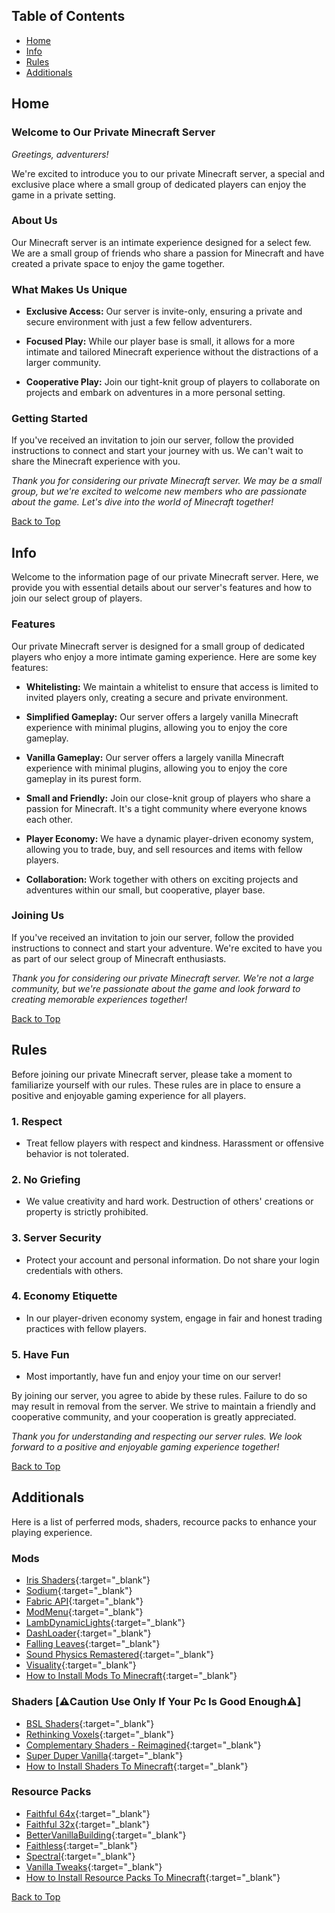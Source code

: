 <!-- Create a GitHub Pages README -->

## Table of Contents
- [Home](#home)
- [Info](#info)
- [Rules](#rules)
- [Additionals](#additionals)

<div id="home"></div>

## Home

### Welcome to Our Private Minecraft Server

*Greetings, adventurers!*

We're excited to introduce you to our private Minecraft server, a special and exclusive place where a small group of dedicated players can enjoy the game in a private setting.

### About Us
Our Minecraft server is an intimate experience designed for a select few. We are a small group of friends who share a passion for Minecraft and have created a private space to enjoy the game together.

### What Makes Us Unique
- **Exclusive Access:** Our server is invite-only, ensuring a private and secure environment with just a few fellow adventurers.

- **Focused Play:** While our player base is small, it allows for a more intimate and tailored Minecraft experience without the distractions of a larger community.

- **Cooperative Play:** Join our tight-knit group of players to collaborate on projects and embark on adventures in a more personal setting.

### Getting Started
If you've received an invitation to join our server, follow the provided instructions to connect and start your journey with us. We can't wait to share the Minecraft experience with you.

*Thank you for considering our private Minecraft server. We may be a small group, but we're excited to welcome new members who are passionate about the game. Let's dive into the world of Minecraft together!*


[Back to Top](#table-of-contents)

<div id="info"></div>

## Info
Welcome to the information page of our private Minecraft server. Here, we provide you with essential details about our server's features and how to join our select group of players.

### Features
Our private Minecraft server is designed for a small group of dedicated players who enjoy a more intimate gaming experience. Here are some key features:

- **Whitelisting:** We maintain a whitelist to ensure that access is limited to invited players only, creating a secure and private environment.

- **Simplified Gameplay:** Our server offers a largely vanilla Minecraft experience with minimal plugins, allowing you to enjoy the core gameplay.

- **Vanilla Gameplay:** Our server offers a largely vanilla Minecraft experience with minimal plugins, allowing you to enjoy the core gameplay in its purest form.

- **Small and Friendly:** Join our close-knit group of players who share a passion for Minecraft. It's a tight community where everyone knows each other.

- **Player Economy:** We have a dynamic player-driven economy system, allowing you to trade, buy, and sell resources and items with fellow players.

- **Collaboration:** Work together with others on exciting projects and adventures within our small, but cooperative, player base.

### Joining Us
If you've received an invitation to join our server, follow the provided instructions to connect and start your adventure. We're excited to have you as part of our select group of Minecraft enthusiasts.

*Thank you for considering our private Minecraft server. We're not a large community, but we're passionate about the game and look forward to creating memorable experiences together!*

[Back to Top](#table-of-contents)

<div id="rules"></div>

## Rules
Before joining our private Minecraft server, please take a moment to familiarize yourself with our rules. These rules are in place to ensure a positive and enjoyable gaming experience for all players.

### 1. Respect
- Treat fellow players with respect and kindness. Harassment or offensive behavior is not tolerated.

### 2. No Griefing
- We value creativity and hard work. Destruction of others' creations or property is strictly prohibited.

### 3. Server Security
- Protect your account and personal information. Do not share your login credentials with others.

### 4. Economy Etiquette
- In our player-driven economy system, engage in fair and honest trading practices with fellow players.

### 5. Have Fun
- Most importantly, have fun and enjoy your time on our server!

By joining our server, you agree to abide by these rules. Failure to do so may result in removal from the server. We strive to maintain a friendly and cooperative community, and your cooperation is greatly appreciated.

*Thank you for understanding and respecting our server rules. We look forward to a positive and enjoyable gaming experience together!*

[Back to Top](#table-of-contents)

<div id="additionals"></div>

## Additionals
Here is a list of perferred mods, shaders, recource packs to enhance your playing experience.

### Mods
- [Iris Shaders](https://modrinth.com/mod/iris){:target="_blank"}
- [Sodium](https://modrinth.com/mod/sodium){:target="_blank"}
- [Fabric API](https://modrinth.com/mod/fabric-api){:target="_blank"}
- [ModMenu](https://modrinth.com/mod/modmenu){:target="_blank"}
- [LambDynamicLights](https://modrinth.com/mod/lambdynamiclights){:target="_blank"}
- [DashLoader](https://modrinth.com/mod/dashloader){:target="_blank"}
- [Falling Leaves](https://modrinth.com/mod/fallingleaves){:target="_blank"}
- [Sound Physics Remastered](https://modrinth.com/mod/sound-physics-remastered){:target="_blank"}
- [Visuality](https://modrinth.com/mod/visuality){:target="_blank"}
- [How to Install Mods To Minecraft](https://www.youtube.com/watch?v=RLteMhIob_k){:target="_blank"}

### Shaders [⚠️Caution Use Only If Your Pc Is Good Enough⚠️]
- [BSL Shaders](https://modrinth.com/shader/bsl-shaders){:target="_blank"}
- [Rethinking Voxels](https://modrinth.com/shader/rethinking-voxels){:target="_blank"}
- [Complementary Shaders - Reimagined](https://modrinth.com/shader/complementary-reimagined){:target="_blank"}
- [Super Duper Vanilla](https://modrinth.com/shader/super-duper-vanilla){:target="_blank"}
- [How to Install Shaders To Minecraft](https://www.youtube.com/watch?v=Hw9QeeTFkEI){:target="_blank"}

### Resource Packs
- [Faithful 64x](https://modrinth.com/resourcepack/faithful-64x){:target="_blank"}
- [Faithful 32x](https://modrinth.com/resourcepack/faithful-32x){:target="_blank"}
- [BetterVanillaBuilding](https://modrinth.com/resourcepack/bettervanillabuilding){:target="_blank"}
- [Faithless](https://modrinth.com/resourcepack/faithless){:target="_blank"}
- [Spectral](https://modrinth.com/resourcepack/spectral){:target="_blank"}
- [Vanilla Tweaks](https://vanillatweaks.net/picker/resource-packs/){:target="_blank"}
- [How to Install Resource Packs To Minecraft](https://www.youtube.com/watch?v=SFnpdRUOtG8){:target="_blank"}

[Back to Top](#table-of-contents)

<script>
// JavaScript for smooth scrolling to the sections
document.addEventListener("DOMContentLoaded", function () {
  const links = document.querySelectorAll("a[href^='#']");
  for (const link of links) {
    link.addEventListener("click", function (e) {
      e.preventDefault();
      const targetId = this.getAttribute("href").substring(1);
      const target = document.getElementById(targetId);
      target.scrollIntoView({ behavior: "smooth" });
    });
  }
});
</script>
